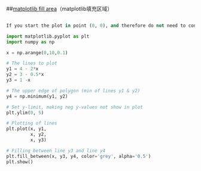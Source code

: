 ##[matplotlib fill area](http://stackoverflow.com/questions/16417496/matplotlib-fill-between-multiple-lines)（matplotlib填充区域）
```python
	
If you start the plot in point (0, 0), and therefore do not need to consider the area of the polygon not in the first quadrant, then this should do the trick in this particular situation:

import matplotlib.pyplot as plt
import numpy as np

x = np.arange(0,10,0.1)

# The lines to plot
y1 = 4 - 2*x
y2 = 3 - 0.5*x
y3 = 1 -x

# The upper edge of polygon (min of lines y1 & y2)
y4 = np.minimum(y1, y2)

# Set y-limit, making neg y-values not show in plot
plt.ylim(0, 5)

# Plotting of lines
plt.plot(x, y1,
         x, y2,
         x, y3)

# Filling between line y3 and line y4
plt.fill_between(x, y3, y4, color='grey', alpha='0.5')
plt.show()
```
